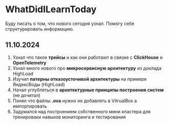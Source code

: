 # WhatDidILearnToday
Буду писать о том, что нового сегодня узнал. Помогу себе структурировать информацию.

## 11.10.2024
1. Узнал что такое **трейсы** и как они работают в связке с **ClickHouse** и **OpenTelemetry**
2. Узнал много нового про **микросервисную архитектуру** из доклада HighLoad
3. Изучил **патерны отказоусточивой архитектуры** на примере ЯндексВоды (HighLoad)
4. Начал углубляться в **архитектурные принципы построения систем** (не дочитал)
5. Понял что файлы **.ova** нужно не добавлять в VitrualBox а импортировать
6. Задумался над построением собственного мини кластера для тренироваки навыков мониторинга и тестирования
